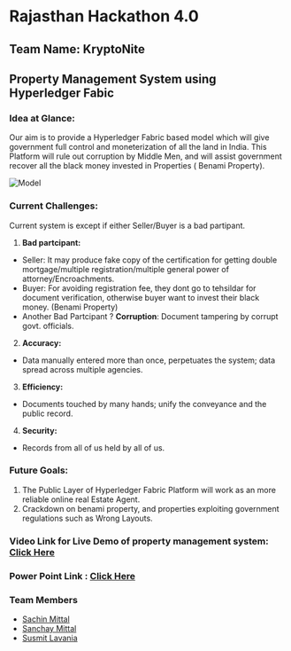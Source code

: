 
# Rajasthan Hackathon 4.0

## Team Name: KryptoNite

## Property Management System using Hyperledger Fabic

### Idea at Glance:

Our aim is to provide a Hyperledger Fabric based model which will give government full control and moneterization of all the land in India. This Platform will rule out corruption by Middle Men, and will assist government recover all the black money invested in Properties ( Benami Property).

![Model]( https://github.com/thesachinmittal/KryptoNite/blob/master/docs/KryptoNite.jpg )

### Current Challenges:

Current system is except if either Seller/Buyer is a bad partipant.

1. **Bad partcipant:**
* Seller: It may produce fake copy of the certification for getting double mortgage/multiple registration/multiple general power of attorney/Encroachments.
* Buyer: For avoiding registration fee, they dont go to tehsildar for document verification, otherwise buyer want to invest their black money. (Benami Property)
* Another Bad Partcipant ? **Corruption**: Document tampering by corrupt govt. officials.

2. **Accuracy:**
* Data manually entered more than once, perpetuates the system; data spread across multiple agencies.
3. **Efficiency:** 
* Documents touched by many hands; unify the conveyance and the public record.
4. **Security:** 
* Records from all of us held by all of us.

### Future Goals: 
1. The Public Layer of Hyperledger Fabric Platform will work as an more reliable online real Estate Agent.
2. Crackdown on benami property, and properties exploiting government regulations such as Wrong Layouts. 


### Video Link for Live Demo of property management system: [Click Here](https://drive.google.com/open?id=1-wevFrXEx9nrdYCW5B7IESnmRbYoP_9t)


### Power Point Link : [Click Here](https://drive.google.com/open?id=1RfO6KerPMuwiI4pzAqCySgaxDHyCRiki)


### Team Members
* [Sachin Mittal](https://github.com/thesachinmittal)
* [Sanchay Mittal](https://github.com/sanchaymittal)
* [Susmit Lavania](https://github.com/phunsukwangdu)
